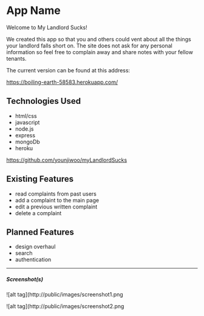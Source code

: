 # App Name
Welcome to My Landlord Sucks!

We created this app so that you and others could vent about all the things your landlord falls short on. The site does not ask for any personal information so feel free to complain away and share notes with your fellow tenants.

The current version can be found at this address:

https://boiling-earth-58583.herokuapp.com/


## Technologies Used
* html/css
* javascript
* node.js
* express
* mongoDb
* heroku

https://github.com/younjiwoo/myLandlordSucks

## Existing Features
* read complaints from past users
* add a complaint to the main page
* edit a previous written complaint
* delete a complaint


## Planned Features
* design overhaul
* search
* authentication

---

##### Screenshot(s)
![alt tag](http://public/images/screenshot1.png

![alt tag](http://public/images/screenshot2.png
